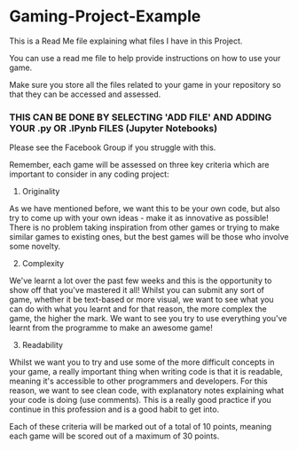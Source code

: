 # Gaming-Project-Example

This is a Read Me file explaining what files I have in this Project. 

You can use a read me file to help provide instructions on how to use your game.

Make sure you store all the files related to your game in your repository so that they can be accessed and assessed. 

### THIS CAN BE DONE BY SELECTING 'ADD FILE' AND ADDING YOUR .py  OR .IPynb FILES (Jupyter Notebooks) ###

Please see the Facebook Group if you struggle with this.



Remember, each game will be assessed on three key criteria which are important to consider in any coding project:

1) Originality 

As we have mentioned before, we want this to be your own code, but also try to come up with your own ideas - make it as innovative as possible! There is no problem taking inspiration from other games or trying to make similar games to existing ones, but the best games will be those who involve some novelty. 

2) Complexity 

We've learnt a lot over the past few weeks and this is the opportunity to show off that you've mastered it all! Whilst you can submit any sort of game, whether it be text-based or more visual, we want to see what you can do with what you learnt and for that reason, the more complex the game, the higher the mark. We want to see you try to use everything you've learnt from the programme to make an awesome game! 

3) Readability 

Whilst we want you to try and use some of the more difficult concepts in your game, a really important thing when writing code is that it is readable, meaning it's accessible to other programmers and developers. For this reason, we want to see clean code, with explanatory notes explaining what your code is doing (use comments). This is a really good practice if you continue in this profession and is a good habit to get into.


Each of these criteria will be marked out of a total of 10 points, meaning each game will be scored out of a maximum of 30 points. 



